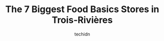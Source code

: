 ---
layout: ampstory
image: https://i0.wp.com/www.auto.or.id/wp-content/uploads/2023/06/food-basics-0-trois-rivic3a8res-1686326432.jpeg?resize=640,853
author: techidn
featured: false
description: Trois-Rivières, Quebec, Canada is a haven for Food Basics enthusiasts, boasting an impressive array of 7 top-notch establishments. Whether youre a seasoned connoisseur or simply curious to
title: The 7 Biggest Food Basics Stores in Trois-Rivières
cover:
   title: The 7 Biggest Food Basics Stores in Trois-Rivières
   subtitle: AUTO.OR.ID
   background: https://www.auto.or.id/wp-content/uploads/2023/06/food-basics-0-trois-rivic3a8res-1686326432.jpeg

pages: 
 - layout: thirds
   top: <h1>#1 Food Basics</h1>
   bottom: "<p>Extremely dusty. When at check out, dont look up at the vents… 🤢 🤮Always a line up.. dont use self check out if you have more than 10 items or so. Their sel</p>"
   background: https://www.auto.or.id/wp-content/uploads/2023/06/food-basics-1-trois-rivic3a8res-1686326434.jpeg
   backgroundblur: true
 - layout: thirds
   top: <h1>#2 Super C</h1>
   bottom: "<p>750 Boulevard du St Maurice #13, Trois-Rivières, QC G9A 3P6, Canada</p>"
   background: https://www.auto.or.id/wp-content/uploads/2023/06/food-basics-2-trois-rivic3a8res-1686326435.jpeg
   cta:
      link: https://www.auto.or.id/the-7-biggest-food-basics-stores-in-trois-rivieres/
      text: The 7 Biggest Food Basics Stores in Trois-Rivières
 - layout: thirds
   top: <h1>#3 Food Basics</h1>
   bottom: "<p>1670 Heron Rd, Ottawa, ON K1V 0C2, Canada</p>"
   background: https://images.unsplash.com/photo-1580881647059-923632b8fd75?ixlib=rb-4.0.3&ixid=MnwxMjA3fDB8MHxwaG90by1wYWdlfHx8fGVufDB8fHx8&auto=format&fit=crop&w=640&h=853&q=80
   cta:
      link: https://www.auto.or.id/the-7-biggest-food-basics-stores-in-trois-rivieres/
      text: The 7 Biggest Food Basics Stores in Trois-Rivières
 - layout: thirds
   top: <h1>#4 Maxi Trois-Rivières des Forges</h1>
   bottom: "<p>3725 Bd des Forges, Trois-Rivières, QC G8Y 4P2, Canada</p>"
   background: https://images.unsplash.com/photo-1637160967945-6d1ee20d67c9?ixlib=rb-4.0.3&ixid=MnwxMjA3fDB8MHxwaG90by1wYWdlfHx8fGVufDB8fHx8&auto=format&fit=crop&w=640&h=853&q=80
   cta:
      link: https://www.auto.or.id/the-7-biggest-food-basics-stores-in-trois-rivieres/
      text: The 7 Biggest Food Basics Stores in Trois-Rivières
 - layout: thirds
   top: <h1>#5 Food Basics</h1>
   bottom: "<p>900 Greenbank Rd, Ottawa, ON K2J 1S8, Canada</p>"
   background: https://images.unsplash.com/photo-1508051258-1607bf9363da?ixlib=rb-4.0.3&ixid=MnwxMjA3fDB8MHxwaG90by1wYWdlfHx8fGVufDB8fHx8&auto=format&fit=crop&w=640&h=853&q=80
   cta:
      link: https://www.auto.or.id/the-7-biggest-food-basics-stores-in-trois-rivieres/
      text: The 7 Biggest Food Basics Stores in Trois-Rivières
 - layout: thirds
   top: <h1>#6 Le Temps dune Pinte</h1>
   bottom: "<p>1465 Rue Notre Dame Centre, Trois-Rivières, QC G9A 4X4, Canada</p>"
   background: https://images.unsplash.com/photo-1630381796593-6b72c570dc43?ixlib=rb-4.0.3&ixid=MnwxMjA3fDB8MHxwaG90by1wYWdlfHx8fGVufDB8fHx8&auto=format&fit=crop&w=640&h=853&q=80
   cta:
      link: https://www.auto.or.id/the-7-biggest-food-basics-stores-in-trois-rivieres/
      text: The 7 Biggest Food Basics Stores in Trois-Rivières
 - layout: thirds
   top: <h1>#7 Food Basics</h1>
   bottom: "<p>150 Katimavik Rd, Kanata, ON K2L 2N2, Canada</p>"
   background: https://images.unsplash.com/photo-1592032857148-5658283bb67b?ixlib=rb-4.0.3&ixid=MnwxMjA3fDB8MHxwaG90by1wYWdlfHx8fGVufDB8fHx8&auto=format&fit=crop&w=640&h=853&q=80
   cta:
      link: https://www.auto.or.id/the-7-biggest-food-basics-stores-in-trois-rivieres/
      text: The 7 Biggest Food Basics Stores in Trois-Rivières
 - layout: thirds
   middle: Continue reading...
   background: https://images.unsplash.com/photo-1541443131876-44b03de101c5?ixlib=rb-4.0.3&ixid=MnwxMjA3fDB8MHxwaG90by1wYWdlfHx8fGVufDB8fHx8&auto=format&fit=crop&w=640&h=853&q=80
   cta:
      link: https://www.auto.or.id/the-7-biggest-food-basics-stores-in-trois-rivieres/
      text: The 7 Biggest Food Basics Stores in Trois-Rivières

---